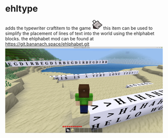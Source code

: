 # ehltype

adds the typewriter craftitem to the game
![the items texture](/textures/ehltype_typewriter.png)
this item can be used to simplify the placement of lines of text into the world using the ehlphabet blocks. the ehlphabet mod can be found at https://git.bananach.space/ehlphabet.git
![the items texture](screenshot.png)
